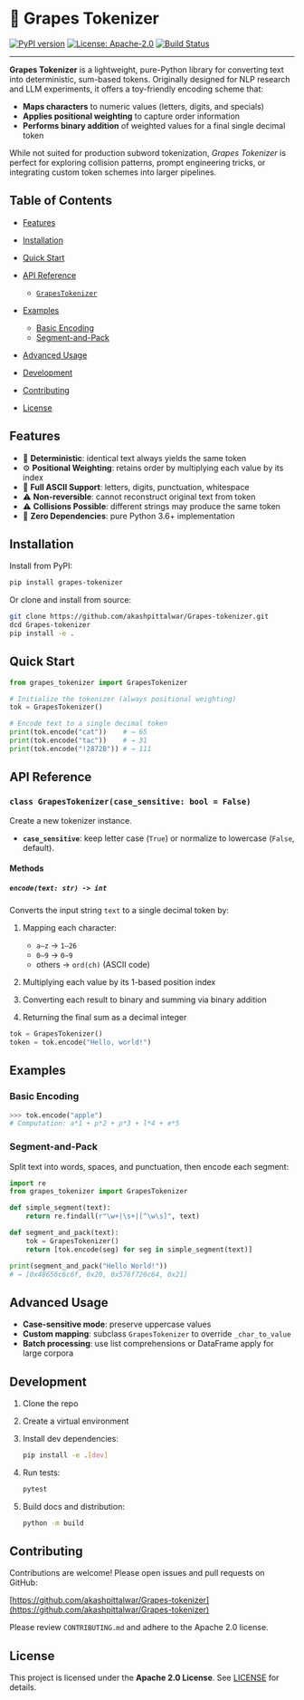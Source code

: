 # 🍇 Grapes Tokenizer

[![PyPI version](https://img.shields.io/pypi/v/grapes-tokenizer.svg)](https://pypi.org/project/grapes-tokenizer)
[![License: Apache-2.0](https://img.shields.io/badge/License-Apache%202.0-blue.svg)](LICENSE)
[![Build Status](https://github.com/akashpittalwar/Grapes-tokenizer/actions/workflows/ci.yml/badge.svg)](https://github.com/akashpittalwar/Grapes-tokenizer/actions)

---

**Grapes Tokenizer** is a lightweight, pure-Python library for converting text into deterministic, sum-based tokens. Originally designed for NLP research and LLM experiments, it offers a toy-friendly encoding scheme that:

* **Maps characters** to numeric values (letters, digits, and specials)
* **Applies positional weighting** to capture order information
* **Performs binary addition** of weighted values for a final single decimal token

While not suited for production subword tokenization, *Grapes Tokenizer* is perfect for exploring collision patterns, prompt engineering tricks, or integrating custom token schemes into larger pipelines.

## Table of Contents

* [Features](#features)
* [Installation](#installation)
* [Quick Start](#quick-start)
* [API Reference](#api-reference)

  * [`GrapesTokenizer`](#grapestokenizer)
* [Examples](#examples)

  * [Basic Encoding](#basic-encoding)
  * [Segment-and-Pack](#segment-and-pack)
* [Advanced Usage](#advanced-usage)
* [Development](#development)
* [Contributing](#contributing)
* [License](#license)

## Features

* 🔢 **Deterministic**: identical text always yields the same token
* ⚙️ **Positional Weighting**: retains order by multiplying each value by its index
* 🔣 **Full ASCII Support**: letters, digits, punctuation, whitespace
* ⚠️ **Non-reversible**: cannot reconstruct original text from token
* ⚠️ **Collisions Possible**: different strings may produce the same token
* 🚀 **Zero Dependencies**: pure Python 3.6+ implementation

## Installation

Install from PyPI:

```bash
pip install grapes-tokenizer
```

Or clone and install from source:

```bash
git clone https://github.com/akashpittalwar/Grapes-tokenizer.git
dcd Grapes-tokenizer
pip install -e .
```

## Quick Start

```python
from grapes_tokenizer import GrapesTokenizer

# Initialize the tokenizer (always positional weighting)
tok = GrapesTokenizer()

# Encode text to a single decimal token
print(tok.encode("cat"))    # → 65
print(tok.encode("tac"))    # → 31
print(tok.encode("!2872B")) # → 111
```

## API Reference

### `class GrapesTokenizer(case_sensitive: bool = False)`

Create a new tokenizer instance.

* **`case_sensitive`**: keep letter case (`True`) or normalize to lowercase (`False`, default).

#### Methods

##### `encode(text: str) -> int`

Converts the input string `text` to a single decimal token by:

1. Mapping each character:

   * `a–z` → `1–26`
   * `0–9` → `0–9`
   * others → `ord(ch)` (ASCII code)
2. Multiplying each value by its 1-based position index
3. Converting each result to binary and summing via binary addition
4. Returning the final sum as a decimal integer

```python
tok = GrapesTokenizer()
token = tok.encode("Hello, world!")
```

## Examples

### Basic Encoding

```python
>>> tok.encode("apple")
# Computation: a*1 + p*2 + p*3 + l*4 + e*5
```

### Segment-and-Pack

Split text into words, spaces, and punctuation, then encode each segment:

```python
import re
from grapes_tokenizer import GrapesTokenizer

def simple_segment(text):
    return re.findall(r"\w+|\s+|[^\w\s]", text)

def segment_and_pack(text):
    tok = GrapesTokenizer()
    return [tok.encode(seg) for seg in simple_segment(text)]

print(segment_and_pack("Hello World!"))
# → [0x48656c6c6f, 0x20, 0x576f726c64, 0x21]
```

## Advanced Usage

* **Case-sensitive mode**: preserve uppercase values
* **Custom mapping**: subclass `GrapesTokenizer` to override `_char_to_value`
* **Batch processing**: use list comprehensions or DataFrame apply for large corpora

## Development

1. Clone the repo
2. Create a virtual environment
3. Install dev dependencies:

   ```bash
   pip install -e .[dev]
   ```
4. Run tests:

   ```bash
   pytest
   ```
5. Build docs and distribution:

   ```bash
   python -m build
   ```

## Contributing

Contributions are welcome! Please open issues and pull requests on GitHub:

[https://github.com/akashpittalwar/Grapes-tokenizer](https://github.com/akashpittalwar/Grapes-tokenizer)

Please review `CONTRIBUTING.md` and adhere to the Apache 2.0 license.

## License

This project is licensed under the **Apache 2.0 License**. See [LICENSE](LICENSE) for details.
